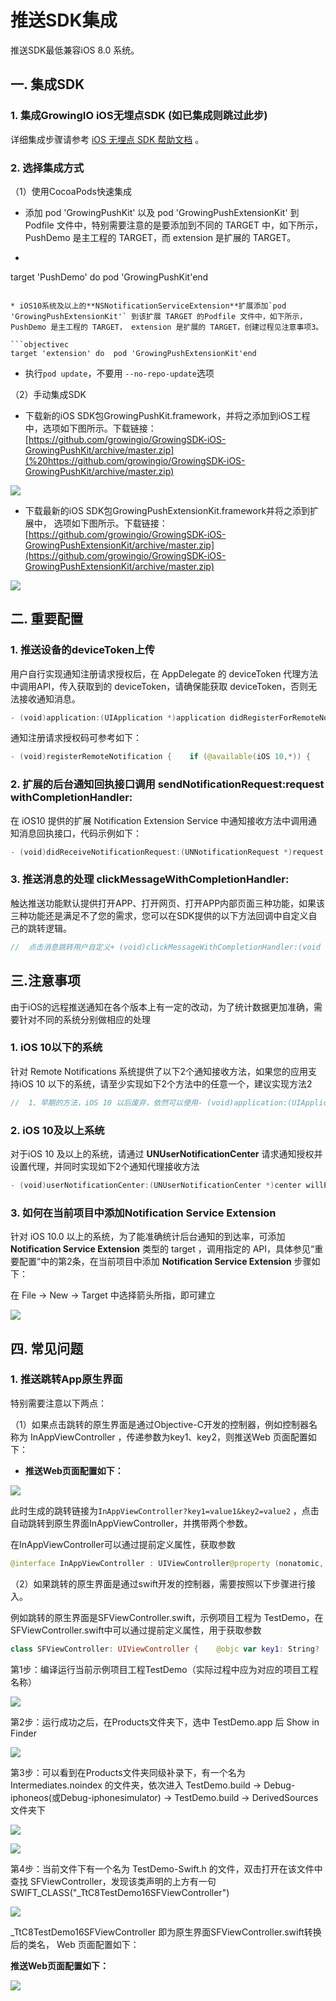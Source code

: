 # 推送SDK集成

推送SDK最低兼容iOS 8.0 系统。

## 一. 集成SDK

### 1. 集成GrowingIO iOS无埋点SDK   \(如已集成则跳过此步\)

详细集成步骤请参考 [iOS 无埋点 SDK 帮助文档](https://docs.growingio.com/docs/sdk-integration/ios-sdk-1/ios-sdk) 。

### 2. 选择集成方式

（1）使用CocoaPods快速集成

* 添加 pod 'GrowingPushKit' 以及 pod 'GrowingPushExtensionKit' 到 Podfile 文件中，特别需要注意的是要添加到不同的 TARGET 中，如下所示，PushDemo 是主工程的 TARGET，而 extension 是扩展的 TARGET。
*   ```objectivec
  target 'PushDemo' do   pod 'GrowingPushKit'end
  ```

* iOS10系统及以上的**NSNotificationServiceExtension**扩展添加`pod 'GrowingPushExtensionKit'` 到该扩展 TARGET 的Podfile 文件中，如下所示，PushDemo 是主工程的 TARGET， extension 是扩展的 TARGET，创建过程见注意事项3。

```objectivec
target 'extension' do  pod 'GrowingPushExtensionKit'end
```

* 执行`pod update`，不要用 `--no-repo-update`选项

（2）手动集成SDK

* 下载新的iOS SDK包GrowingPushKit.framework，并将之添加到iOS工程中，选项如下图所示。下载链接：[https://github.com/growingio/GrowingSDK-iOS-GrowingPushKit/archive/master.zip](%20https://github.com/growingio/GrowingSDK-iOS-GrowingPushKit/archive/master.zip)

![](../../../.gitbook/assets/image%20%2867%29.png)

* 下载最新的iOS SDK包GrowingPushExtensionKit.framework并将之添到扩展中， 选项如下图所示。下载链接：[https://github.com/growingio/GrowingSDK-iOS-GrowingPushExtensionKit/archive/master.zip](https://github.com/growingio/GrowingSDK-iOS-GrowingPushExtensionKit/archive/master.zip)

![](../../../.gitbook/assets/image%20%2824%29.png)

## 二. 重要配置

### **1. 推送设备的deviceToken上传**

用户自行实现通知注册请求授权后，在 AppDelegate 的 deviceToken 代理方法中调用API，传入获取到的 deviceToken，请确保能获取 deviceToken，否则无法接收通知消息。

```swift
- (void)application:(UIApplication *)application didRegisterForRemoteNotificationsWithDeviceToken:(NSData *)deviceToken {    [GrowingTouch registerDeviceToken:deviceToken];}
```

通知注册请求授权码可参考如下：

```swift
- (void)registerRemoteNotification {    if (@available(iOS 10,*)) {        UNUserNotificationCenter *center = [UNUserNotificationCenter currentNotificationCenter];        center.delegate = self;        [center requestAuthorizationWithOptions:(UNAuthorizationOptionAlert | UNAuthorizationOptionSound )                              completionHandler:^(BOOL granted, NSError * _Nullable error) {                                  if (granted) {                 dispatch_async(dispatch_get_main_queue(), ^{                                                   [[UIApplication sharedApplication] registerForRemoteNotifications];                                      });                                  }                              }];    } else if ([[UIApplication sharedApplication] respondsToSelector:@selector(registerUserNotificationSettings:)]) {        UIUserNotificationType type =  UIUserNotificationTypeAlert | UIUserNotificationTypeBadge | UIUserNotificationTypeSound;        UIUserNotificationSettings *settings = [UIUserNotificationSettings settingsForTypes:typecategories:nil];        [[UIApplication sharedApplication] registerUserNotificationSettings:settings];        [[UIApplication sharedApplication] registerForRemoteNotifications];    }}
```

### 2. 扩展的后台通知回执接口调用 sendNotificationRequest:request withCompletionHandler:

在 iOS10 提供的扩展 Notification Extension Service 中通知接收方法中调用通知消息回执接口，代码示例如下：

```swift
- (void)didReceiveNotificationRequest:(UNNotificationRequest *)request withContentHandler:(void (^)(UNNotificationContent * _Nonnull))contentHandler {    self.contentHandler = contentHandler;    self.bestAttemptContent = [request.content mutableCopy];     [GrowingPushExtensionKit sendNotificationRequest:request withCompletionHandler:^(NSError* error) {        //  修改通知消息        self.contentHandler(self.bestAttemptContent);    }];}
```

### 3. 推送消息的处理 clickMessageWithCompletionHandler:

触达推送功能默认提供打开APP、打开网页、打开APP内部页面三种功能，如果该三种功能还是满足不了您的需求，您可以在SDK提供的以下方法回调中自定义自己的跳转逻辑。

```swift
//  点击消息跳转用户自定义+ (void)clickMessageWithCompletionHandler:(void (^)(NSDictionary *params))completionHandler;
```

## **三.注意事项**

由于iOS的远程推送通知在各个版本上有一定的改动，为了统计数据更加准确，需要针对不同的系统分别做相应的处理

### **1. iOS 10以下的系统**

针对 Remote Notifications 系统提供了以下2个通知接收方法，如果您的应用支持iOS 10 以下的系统，请至少实现如下2个方法中的任意一个，建议实现方法2

```swift
//  1、早期的方法，iOS 10 以后废弃，依然可以使用- (void)application:(UIApplication *)application didReceiveRemoteNotification:(NSDictionary *)userInfo NS_DEPRECATED_IOS(3_0, 10_0）；//  2、上述方法的替代方法- (void)application:(UIApplication *)application didReceiveRemoteNotification:(NSDictionary *)userInfo fetchCompletionHandler:(void (^)(UIBackgroundFetchResult result))completionHandler NS_AVAILABLE_IOS(7_0)；
```

### **2. iOS 10及以上系统**

对于iOS 10 及以上的系统，请通过 **UNUserNotificationCenter** 请求通知授权并设置代理，并同时实现如下2个通知代理接收方法

```swift
- (void)userNotificationCenter:(UNUserNotificationCenter *)center willPresentNotification:(UNNotification *)notification withCompletionHandler:(void (^)(UNNotificationPresentationOptions options))completionHandler；- (void)userNotificationCenter:(UNUserNotificationCenter *)center didReceiveNotificationResponse:(UNNotificationResponse *)response withCompletionHandler:(void(^)(void))completionHandler ;
```

### **3. 如何在当前项目中添加**Notification Service Extension

针对 iOS 10.0 以上的系统，为了能准确统计后台通知的到达率，可添加 **Notification Service Extension** 类型的 target ，调用指定的 API，具体参见“重要配置”中的第2条，在当前项目中添加 **Notification Service Extension** 步骤如下：

在 File -&gt; New -&gt; Target 中选择箭头所指，即可建立

![](../../../.gitbook/assets/image%20%2828%29.png)

## 四. 常见问题

### 1. 推送跳转App原生界面

特别需要注意以下两点：

（1）如果点击跳转的原生界面是通过Objective-C开发的控制器，例如控制器名称为 InAppViewController ，传递参数为key1、key2，则推送Web 页面配置如下：

* **推送Web页面配置如下：**

![](../../../.gitbook/assets/image%20%2859%29.png)

此时生成的跳转链接为`InAppViewController?key1=value1&key2=value2` ，点击自动跳转到原生界面InAppViewController，并携带两个参数。

在InAppViewController可以通过提前定义属性，获取参数

```swift
@interface InAppViewController : UIViewController@property (nonatomic, copy) NSString *key1;@property (nonatomic, copy) NSString *key2;@end
```

（2）如果跳转的原生界面是通过swift开发的控制器，需要按照以下步骤进行接入。

例如跳转的原生界面是SFViewController.swift，示例项目工程为 TestDemo，在SFViewController.swift中可以通过提前定义属性，用于获取参数

```swift
class SFViewController: UIViewController {    @objc var key1: String?    @objc var key2: String?    override func viewDidLoad() {        super.viewDidLoad()          // Do any additional setup after loading the view.    }}
```

第1步：编译运行当前示例项目工程TestDemo（实际过程中应为对应的项目工程名称）

![](../../../.gitbook/assets/image%20%2863%29.png)

第2步：运行成功之后，在Products文件夹下，选中 TestDemo.app 后 Show in Finder

![](../../../.gitbook/assets/image%20%286%29.png)

第3步：可以看到在Products文件夹同级补录下，有一个名为Intermediates.noindex 的文件夹，依次进入 TestDemo.build -&gt; Debug-iphoneos\(或Debug-iphonesimulator\) -&gt; TestDemo.build -&gt; DerivedSources 文件夹下

![](../../../.gitbook/assets/image%20%2855%29.png)

![](../../../.gitbook/assets/image%20%2849%29.png)

第4步：当前文件下有一个名为 TestDemo-Swift.h 的文件，双击打开在该文件中查找 SFViewController，发现该类声明的上方有一句 SWIFT\_CLASS\("\_TtC8TestDemo16SFViewController"\)

![](../../../.gitbook/assets/image%20%2864%29.png)

\_TtC8TestDemo16SFViewController 即为原生界面SFViewController.swift转换后的类名， Web 页面配置如下：

**推送Web页面配置如下：**

![](../../../.gitbook/assets/image%20%2869%29.png)





